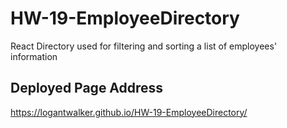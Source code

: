 # HW-19-EmployeeDirectory
React Directory used for filtering and sorting a list of employees' information

## Deployed Page Address
https://logantwalker.github.io/HW-19-EmployeeDirectory/
